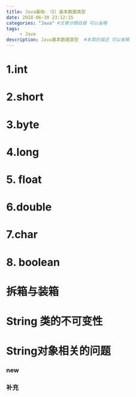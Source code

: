 ```yaml
---
title: Java基础-（5）基本数据类型
date: 2018-06-30 23:12:15
categories: "Java" #文章分類目錄 可以省略
tags: 
     - Java
description: Java基本数据类型  #本頁的描述 可以省略
---
```














# 1.int



# 2.short



# 3.byte



# 4.long



# 5. float



# 6.double



# 7.char



# 8. boolean





# 拆箱与装箱





# String 类的不可变性

# String对象相关的问题

### new   

### 补充





